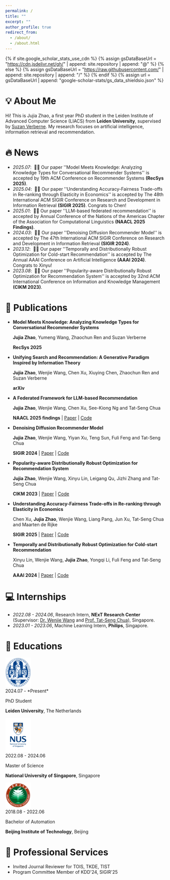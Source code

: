 ```yaml
---
permalink: /
title: ""
excerpt: ""
author_profile: true
redirect_from: 
  - /about/
  - /about.html
---
```


{% if site.google_scholar_stats_use_cdn %}
{% assign gsDataBaseUrl = "https://cdn.jsdelivr.net/gh/" | append: site.repository | append: "@" %}
{% else %}
{% assign gsDataBaseUrl = "https://raw.githubusercontent.com/" | append: site.repository | append: "/" %}
{% endif %}
{% assign url = gsDataBaseUrl | append: "google-scholar-stats/gs_data_shieldsio.json" %}

# 💡 About Me
<span class='anchor' id='about-me'></span>

Hi! This is Jujia Zhao, a first year PhD student in the Leiden Institute of Advanced Computer Science (LIACS) from **Leiden University**, supervised by [Suzan Verberne](https://liacs.leidenuniv.nl/~verbernes/). My research focuses on artificial intelligence, information retrieval and recommendation.

# 🔥 News
- *2025.07*: &nbsp;🎉🎉 Our paper ''Model Meets Knowledge: Analyzing Knowledge Types for Conversational Recommender Systems'' is accepted by 19th ACM Conference on Recommender Systems **(RecSys 2025)**. 
- *2025.04*: &nbsp;🎉🎉 Our paper ''Understanding Accuracy-Fairness Trade-offs in Re-ranking through Elasticity in Economics'' is accepted by The 48th International ACM SIGIR Conference on Research and Development in Information Retrieval **(SIGIR 2025)**. Congrats to Chen!
- *2025.01*: &nbsp;🎉🎉 Our paper ''LLM-based federated recommendation'' is accepted by Annual Conference of the Nations of the Americas Chapter of the Association for Computational Linguistics **(NAACL 2025 Findings)**. 
- *2024.03*: &nbsp;🎉🎉 Our paper ''Denoising Diffusion Recommender Model'' is accepted by The 47th International ACM SIGIR Conference on Research and Development in Information Retrieval **(SIGIR 2024)**. 
- *2023.12*: &nbsp;🎉🎉 Our paper ''Temporally and Distributionally Robust Optimization for Cold-start Recommendation'' is accepted by The Annual AAAI Conference on Artificial Intelligence **(AAAI 2024)**. Congrats to Xinyu!
- *2023.08*: &nbsp;🎉🎉 Our paper ''Popularity-aware Distributionally Robust Optimization for Recommendation System'' is accepted by 32nd ACM International Conference on Information and Knowledge Management **(CIKM 2023)**. 

# 📝 Publications 

- **Model Meets Knowledge: Analyzing Knowledge Types for Conversational Recommender Systems**

  **Jujia Zhao**, Yumeng Wang, Zhaochun Ren and Suzan Verberne

  **RecSys 2025** 

- **Unifying Search and Recommendation: A Generative Paradigm Inspired by Information Theory**

  **Jujia Zhao**, Wenjie Wang, Chen Xu, Xiuying Chen, Zhaochun Ren and Suzan Verberne

  **arXiv** 

- **A Federated Framework for LLM-based Recommendation**

  **Jujia Zhao**, Wenjie Wang, Chen Xu, See-Kiong Ng and Tat-Seng Chua

  **NAACL 2025 findings** \| [Paper](https://arxiv.org/abs/2402.09959) \| [Code](https://github.com/Polaris-JZ/FELLRec)

- **Denoising Diffusion Recommender Model**

  **Jujia Zhao**, Wenjie Wang, Yiyan Xu, Teng Sun, Fuli Feng and Tat-Seng Chua

  **SIGIR 2024** \| [Paper](https://arxiv.org/abs/2401.06982) \| [Code](https://github.com/Polaris-JZ/DDRM)

- **Popularity-aware Distributionally Robust Optimization for Recommendation System**

  **Jujia Zhao**, Wenjie Wang, Xinyu Lin, Leigang Qu, Jizhi Zhang and Tat-Seng Chua

  **CIKM 2023** \| [Paper](https://dl.acm.org/doi/abs/10.1145/3583780.3615492) \| [Code](https://github.com/Polaris-JZ/PDRO)

- **Understanding Accuracy-Fairness Trade-offs in Re-ranking through Elasticity in Economics**

  Chen Xu, **Jujia Zhao**, Wenjie Wang, Liang Pang, Jun Xu, Tat-Seng Chua and Maarten de Rijke

  **SIGIR 2025** \| [Paper](https://arxiv.org/abs/2504.14991) \| [Code](https://github.com/XuChen0427/ElasticRank)

- **Temporally and Distributionally Robust Optimization for Cold-start Recommendation**

  Xinyu Lin, Wenjie Wang, **Jujia Zhao**, Yongqi Li, Fuli Feng and Tat-Seng Chua

  **AAAI 2024** \| [Paper](https://arxiv.org/abs/2312.09901) \| [Code](https://github.com/Linxyhaha/TDRO)

# 💻 Internships
- *2022.08 - 2024.06*, Research Intern, **NExT Research Center** (Supervisor: [Dr. Wenjie Wang](https://wenjiewwj.github.io/) and [Prof. Tat-Seng Chua](https://www.chuatatseng.com/)), Singapore.
- *2023.01 - 2023.06*, Machine Learning Intern, **Philips**, Singapore.

# 📖 Educations

  <div class='school-box'>
  <div><img src='images/Leiden_logo.jpeg' alt="sym" width="80"></div>
  <div class='school-box-text' markdown="1">
  2024.07 - *Present*

  PhD Student

  **Leiden University**, The Netherlands
  </div>
  </div>

  <div class='school-box'>
  <div><img src='images/NUS_logo.jpeg' alt="sym" width="80"></div>
  <div class='school-box-text' markdown="1">
  2022.08 - 2024.06

  Master of Science

  **National University of Singapore**, Singapore
  </div>
  </div>



  <div class='school-box'>
  <div><img src='images/BIT_logo.png' alt="sym" width="80"></div>
  <div class='school-box-text' markdown="1">
  2018.08 - 2022.06

  Bachelor of Automation

  **Beijing Institute of Technology**, Beijing
  </div>
  </div>

# 🔭 Professional Services
- Invited Journal Reviewer for TOIS, TKDE, TIST
-	Program Committee Member of KDD'24, SIGIR'25

